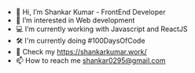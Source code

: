 - 👋 Hi, I’m Shankar Kumar - FrontEnd Developer
- 👀 I’m interested in Web development
- 💻 I’m currently working with Javascript and ReactJS
- 🛠 I'm currently doing #100DaysOfCode
- 💼 Check my https://shankarkumar.work/
- 📫 How to reach me shankar0295@gmail.com

<!---
Shankar0295/Shankar0295 is a ✨ special ✨ repository because its `README.md` (this file) appears on your GitHub profile.
You can click the Preview link to take a look at your changes.
--->
